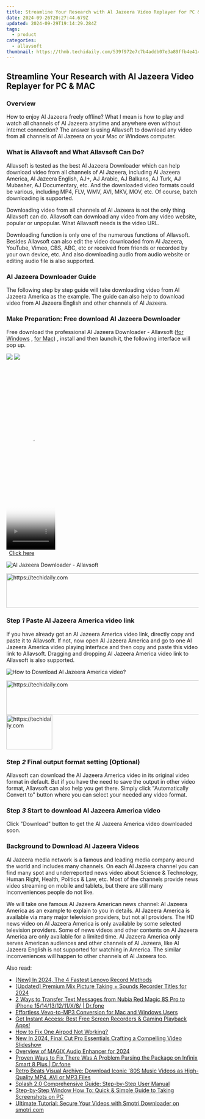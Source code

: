 ```yaml
---
title: Streamline Your Research with Al Jazeera Video Replayer for PC & MAC
date: 2024-09-26T20:27:44.679Z
updated: 2024-09-29T19:14:29.284Z
tags:
  - product
categories:
  - allavsoft
thumbnail: https://thmb.techidaily.com/539f972e7c7b4addb07e3a89ffb4e4144a7b4457b986101fff5666cceaefdc5c.jpg
---
```


## Streamline Your Research with Al Jazeera Video Replayer for PC & MAC

### Overview

How to enjoy Al Jazeera freely offline? What I mean is how to play and watch all channels of Al Jazeera anytime and anywhere even without internet connection? The answer is using Allavsoft to download any video from all channels of Al Jazeera on your Mac or Windows computer.

### What is Allavsoft and What Allavsoft Can Do?

Allavsoft is tested as the best Al Jazeera Downloader which can help download video from all channels of Al Jazeera, including Al Jazeera America, Al Jazeera English, AJ+, AJ Arabic, AJ Balkans, AJ Turk, AJ Mubasher, AJ Documentary, etc. And the downloaded video formats could be various, including MP4, FLV, WMV, AVI, MKV, MOV, etc. Of course, batch downloading is supported.

Downloading video from all channels of Al Jazeera is not the only thing Allavsoft can do. Allavsoft can download any video from any video website, popular or unpopular. What Allavsoft needs is the video URL.

Downloading function is only one of the numerous functions of Allavsoft. Besides Allavsoft can also edit the video downloaded from Al Jazeera, YouTube, Vimeo, CBS, ABC, etc or received from friends or recorded by your own device, etc. And also downloading audio from audio website or editing audio file is also supported.

### Al Jazeera Downloader Guide

The following step by step guide will take downloading video from Al Jazeera America as the example. The guide can also help to download video from Al Jazeera English and other channels of Al Jazeera.

### Make Preparation: Free download Al Jazeera Downloader

Free download the professional Al Jazeera Downloader - Allavsoft ([for Windows](https://tools.techidaily.com/allavsoft/products/) , [for Mac](https://tools.techidaily.com/allavsoft/products/)) , install and then launch it, the following interface will pop up.

[![](https://www.allavsoft.com/how-to/../images/how-to/free-download-win.jpg)](https://tools.techidaily.com/allavsoft/products/) [![](https://www.allavsoft.com/how-to/../images/how-to/free-download-mac.jpg)](https://tools.techidaily.com/allavsoft/products/)

<!-- affiliate ads begin -->
<span id="1993651">
					<video width="128" height="480" style="cursor:pointer"
           poster="//a.impactradius-go.com/display-clicktoplayimage/1993651.png"
           onclick="if(!this.playClicked){this.play();this.setAttribute('controls',true);this.playClicked=true;}">
	   <source src="//a.impactradius-go.com/display-ad/22993-1993651">
	   <img src="//a.impactradius-go.com/display-clicktoplayimage/1993651.png" style="border: none; height: 100%; width: 100%; object-fit: contain">
	</video>
	<div style="width:80px;text-align:center"><a href="javascript:window.open(decodeURIComponent('https%3A%2F%2Fhomestyler.sjv.io%2Fc%2F5597632%2F1993651%2F22993'), '_blank');void(0);">Click here</a></div>
</span>
<img height="0" width="0" src="https://imp.pxf.io/i/5597632/1993651/22993" style="position:absolute;visibility:hidden;" border="0" />
<!-- affiliate ads end -->

![Al Jazeera Downloader - Allavsoft](https://www.allavsoft.com/how-to/../images/allavsoft/screen-shot-600.jpg)

<!-- affiliate ads begin -->
<a href="https://appsumo.8odi.net/c/5597632/2123728/7443" target="_top" id="2123728">
  <img src="//a.impactradius-go.com/display-ad/7443-2123728" border="0" alt="https://techidaily.com" width="728" height="90"/>
</a>
<img height="0" width="0" src="https://appsumo.8odi.net/i/5597632/2123728/7443" style="position:absolute;visibility:hidden;" border="0" />
<!-- affiliate ads end -->

### Step _1_ Paste Al Jazeera America video link

If you have already got an Al Jazeera America video link, directly copy and paste it to Allavsoft. If not, now open Al Jazeera America and go to one Al Jazeera America video playing interface and then copy and paste this video link to Allavsoft. Dragging and dropping Al Jazeera America video link to Allavsoft is also supported.

![How to Download Al Jazeera America video?](https://www.allavsoft.com/how-to/../images/how-to/netflix-downloader-mac-windows/download-netflix-movies.jpg)

<!-- affiliate ads begin -->
<a href="https://appsumo.8odi.net/c/5597632/2068417/7443" target="_top" id="2068417">
  <img src="//a.impactradius-go.com/display-ad/7443-2068417" border="0" alt="https://techidaily.com" width="728" height="90"/>
</a>
<img height="0" width="0" src="https://appsumo.8odi.net/i/5597632/2068417/7443" style="position:absolute;visibility:hidden;" border="0" />
<!-- affiliate ads end -->

<!-- affiliate ads begin -->
<a href="https://bluettiit.sjv.io/c/5597632/2148127/17093" target="_top" id="2148127">
  <img src="//a.impactradius-go.com/display-ad/17093-2148127" border="0" alt="https://techidaily.com" width="120" height="90"/>
</a>
<img height="0" width="0" src="https://bluettiit.sjv.io/i/5597632/2148127/17093" style="position:absolute;visibility:hidden;" border="0" />
<!-- affiliate ads end -->

### Step _2_ Final output format setting (Optional)

Allavsoft can download the Al Jazeera America video in its original video format in default. But if you have the need to save the output in other video format, Allavsoft can also help you get there. Simply click "Automatically Convert to" button where you can select your needed any video format.

### Step _3_ Start to download Al Jazeera America video

Click "Download" button to get the Al Jazeera America video downloaded soon.

### Background to Download Al Jazeera Videos

Al Jazeera media network is a famous and leading media company around the world and includes many channels. On each Al Jazeera channel you can find many spot and underreported news video about Science & Technology, Human Right, Health, Politics & Law, etc. Most of the channels provide news video streaming on mobile and tablets, but there are still many inconveniences people do not like.

We will take one famous Al Jazeera American news channel: Al Jazeera America as an example to explain to you in details. Al Jazeera America is available via many major television providers, but not all providers. The HD news video on Al Jazeera America is only available by some selected television providers. Some of news videos and other contents on Al Jazeera America are only available for a limited time. Al Jazeera America only serves American audiences and other channels of Al Jazeera, like Al Jazeera English is not supported for watching in America. The similar inconveniences will happen to other channels of Al Jazeera too.

<ins class="adsbygoogle"
     style="display:block"
     data-ad-format="autorelaxed"
     data-ad-client="ca-pub-7571918770474297"
     data-ad-slot="1223367746"></ins>

<ins class="adsbygoogle"
     style="display:block"
     data-ad-client="ca-pub-7571918770474297"
     data-ad-slot="8358498916"
     data-ad-format="auto"
     data-full-width-responsive="true"></ins>

<span class="atpl-alsoreadstyle">Also read:</span>
<div><ul>
<li><a href="https://video-screen-grab.techidaily.com/new-in-2024-the-4-fastest-lenovo-record-methods/"><u>[New] In 2024, The 4 Fastest Lenovo Record Methods</u></a></li>
<li><a href="https://fox-friendly.techidaily.com/updated-premium-mix-picture-taking-plus-sounds-recorder-titles-for-2024/"><u>[Updated] Premium Mix Picture Taking + Sounds Recorder Titles for 2024</u></a></li>
<li><a href="https://blog-min.techidaily.com/2-ways-to-transfer-text-messages-from-nubia-red-magic-8s-pro-to-iphone-1514131211x8-drfone-by-drfone-transfer-from-android-transfer-from-android/"><u>2 Ways to Transfer Text Messages from Nubia Red Magic 8S Pro to iPhone 15/14/13/12/11/X/8/ | Dr.fone</u></a></li>
<li><a href="https://fox-sure.techidaily.com/effortless-vevo-to-mp3-conversion-for-mac-and-windows-users/"><u>Effortless Vevo-to-MP3 Conversion for Mac and Windows Users</u></a></li>
<li><a href="https://fox-sure.techidaily.com/get-instant-access-best-free-screen-recorders-and-gaming-playback-apps/"><u>Get Instant Access: Best Free Screen Recorders & Gaming Playback Apps!</u></a></li>
<li><a href="https://extra-hints.techidaily.com/how-to-fix-one-airpod-not-working/"><u>How to Fix One Airpod Not Working?</u></a></li>
<li><a href="https://ai-video-tools.techidaily.com/new-in-2024-final-cut-pro-essentials-crafting-a-compelling-video-slideshow/"><u>New In 2024, Final Cut Pro Essentials Crafting a Compelling Video Slideshow</u></a></li>
<li><a href="https://extra-support.techidaily.com/overview-of-magix-audio-enhancer-for-2024/"><u>Overview of MAGIX Audio Enhancer for 2024</u></a></li>
<li><a href="https://howto.techidaily.com/proven-ways-to-fix-there-was-a-problem-parsing-the-package-on-infinix-smart-8-plus-drfone-by-drfone-fix-android-problems-fix-android-problems/"><u>Proven Ways to Fix There Was A Problem Parsing the Package on Infinix Smart 8 Plus | Dr.fone</u></a></li>
<li><a href="https://fox-sure.techidaily.com/retro-beats-visual-archive-download-iconic-80s-music-videos-as-high-quality-mp4-avi-or-mp3-files/"><u>Retro Beats Visual Archive: Download Iconic '80S Music Videos as High-Quality MP4, AVI or MP3 Files</u></a></li>
<li><a href="https://fox-sure.techidaily.com/splash-20-comprehensive-guide-step-by-step-user-manual/"><u>Splash 2.0 Comprehensive Guide: Step-by-Step User Manual</u></a></li>
<li><a href="https://fox-sure.techidaily.com/step-by-step-window-how-to-quick-and-simple-guide-to-taking-screenshots-on-pc/"><u>Step-by-Step Window How To: Quick & Simple Guide to Taking Screenshots on PC</u></a></li>
<li><a href="https://fox-sure.techidaily.com/ultimate-tutorial-secure-your-videos-with-smotri-downloader-on-smotricom/"><u>Ultimate Tutorial: Secure Your Videos with Smotri Downloader on smotri.com</u></a></li>
</ul></div>


